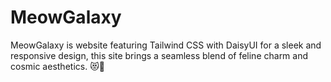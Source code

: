 # MeowGalaxy
MeowGalaxy is website featuring Tailwind CSS with DaisyUI for a sleek and responsive design, this site brings a seamless blend of feline charm and cosmic aesthetics. 😻🐾 

